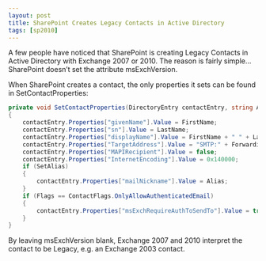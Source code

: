 ```yaml
---
layout: post
title: SharePoint Creates Legacy Contacts in Active Directory
tags: [sp2010]
---
```


A few people have noticed that SharePoint is creating Legacy Contacts in Active Directory with Exchange 2007 or 2010.  The reason is fairly simple... SharePoint doesn’t set the attribute msExchVersion.

When SharePoint creates a contact, the only properties it sets can be found in SetContactProperties:

```csharp
private void SetContactProperties(DirectoryEntry contactEntry, string Alias, bool SetAlias, string FirstName, string LastName, string ForwardingEmail, ContactFlags Flags)
{
    contactEntry.Properties["givenName"].Value = FirstName;
    contactEntry.Properties["sn"].Value = LastName;
    contactEntry.Properties["displayName"].Value = FirstName + " " + LastName;
    contactEntry.Properties["TargetAddress"].Value = "SMTP:" + ForwardingEmail;
    contactEntry.Properties["MAPIRecipient"].Value = false;
    contactEntry.Properties["InternetEncoding"].Value = 0x140000;
    if (SetAlias)
    {
        contactEntry.Properties["mailNickname"].Value = Alias;
    }
    if (Flags == ContactFlags.OnlyAllowAuthenticatedEmail)
    {
        contactEntry.Properties["msExchRequireAuthToSendTo"].Value = true;
    }
}
```

By leaving msExchVersion blank, Exchange 2007 and 2010 interpret the contact to be Legacy, e.g. an Exchange 2003 contact.